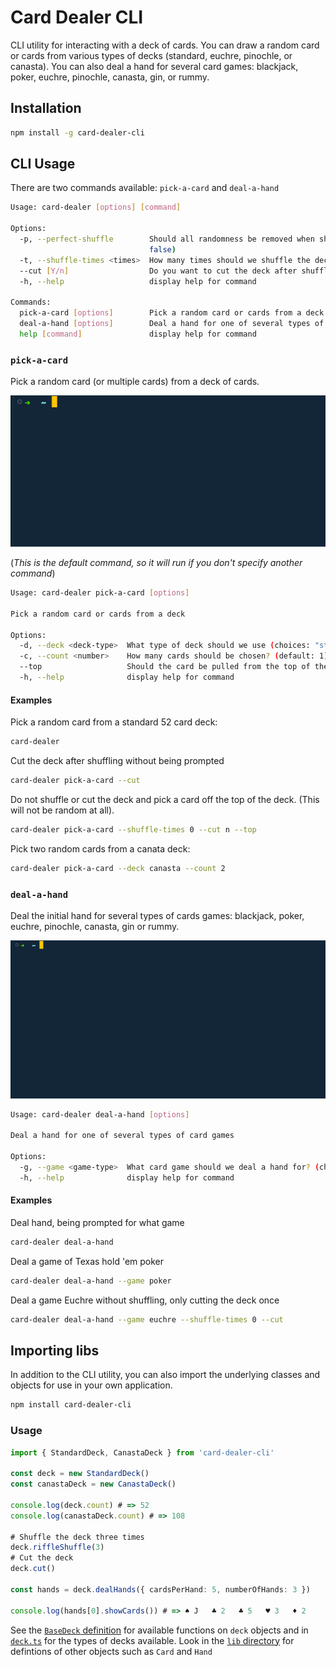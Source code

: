 # Card Dealer CLI

CLI utility for interacting with a deck of cards. You can draw a random card or cards from various types of decks (standard, euchre, pinochle, or canasta). You can also deal a hand for several card games: blackjack, poker, euchre, pinochle, canasta, gin, or rummy.

## Installation

```sh
npm install -g card-dealer-cli
```

## CLI Usage

There are two commands available: `pick-a-card` and `deal-a-hand`

```sh
Usage: card-dealer [options] [command]

Options:
  -p, --perfect-shuffle        Should all randomness be removed when shuffling the deck? (default:
                               false)
  -t, --shuffle-times <times>  How many times should we shuffle the deck? (default: 7)
  --cut [Y/n]                  Do you want to cut the deck after shuffling?
  -h, --help                   display help for command

Commands:
  pick-a-card [options]        Pick a random card or cards from a deck
  deal-a-hand [options]        Deal a hand for one of several types of card games
  help [command]               display help for command
```

### `pick-a-card`

Pick a random card (or multiple cards) from a deck of cards.

![pick-a-card cli in action](./pick-a-card.gif)

(_This is the default command, so it will run if you don't specify another command_)

```sh
Usage: card-dealer pick-a-card [options]

Pick a random card or cards from a deck

Options:
  -d, --deck <deck-type>  What type of deck should we use (choices: "standard", "euchre", "canasta", "pinochle", default: "standard")
  -c, --count <number>    How many cards should be chosen? (default: 1)
  --top                   Should the card be pulled from the top of the deck, rather than at a random point in the deck? (default: false)
  -h, --help              display help for command
```

#### Examples

Pick a random card from a standard 52 card deck:

```sh
card-dealer
```

Cut the deck after shuffling without being prompted

```sh
card-dealer pick-a-card --cut
```

Do not shuffle or cut the deck and pick a card off the top of the deck. (This will not be random at all).

```sh
card-dealer pick-a-card --shuffle-times 0 --cut n --top
```

Pick two random cards from a canata deck:

```sh
card-dealer pick-a-card --deck canasta --count 2
```

### `deal-a-hand`

Deal the initial hand for several types of cards games: blackjack, poker, euchre, pinochle, canasta, gin or rummy.

![deal-a-hand cli in use](./deal-a-hand.gif)

```sh
Usage: card-dealer deal-a-hand [options]

Deal a hand for one of several types of card games

Options:
  -g, --game <game-type>  What card game should we deal a hand for? (choices: "blackjack", "poker", "euchre", "pinochle", "canasta", "gin", "rummy")
  -h, --help              display help for command
```

#### Examples

Deal hand, being prompted for what game

```sh
card-dealer deal-a-hand
```

Deal a game of Texas hold 'em poker

```sh
card-dealer deal-a-hand --game poker
```

Deal a game Euchre without shuffling, only cutting the deck once

```sh
card-dealer deal-a-hand --game euchre --shuffle-times 0 --cut
```

## Importing libs

In addition to the CLI utility, you can also import the underlying classes and objects for use in your own application.

```sh
npm install card-dealer-cli
```

### Usage

```ts
import { StandardDeck, CanastaDeck } from 'card-dealer-cli'

const deck = new StandardDeck()
const canastaDeck = new CanastaDeck()

console.log(deck.count) # => 52
console.log(canastaDeck.count) # => 108

# Shuffle the deck three times
deck.riffleShuffle(3)
# Cut the deck
deck.cut()

const hands = deck.dealHands({ cardsPerHand: 5, numberOfHands: 3 })

console.log(hands[0].showCards()) # => ♠️ J   ♣️ 2   ♣️ 5   ♥ 3   ♦ 2
```

See the [`BaseDeck` definition](./src/lib/base-deck.ts) for available functions on `deck` objects and in [`deck.ts`](./src/lib/deck.ts) for the types of decks available. Look in the [`lib` directory](./src/lib/) for defintions of other objects such as `Card` and `Hand`
